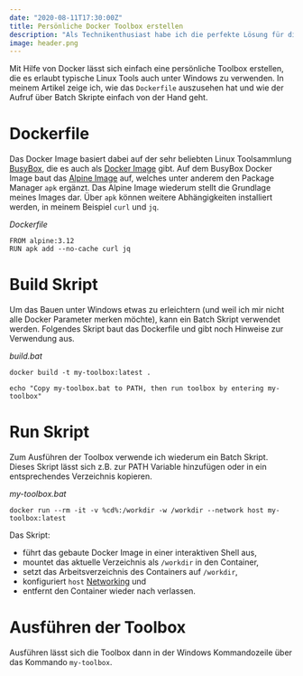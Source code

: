 ```yaml
---
date: "2020-08-11T17:30:00Z"
title: Persönliche Docker Toolbox erstellen
description: "Als Technikenthusiast habe ich die perfekte Lösung für die Herausforderung gefunden, Linux-Tools nahtlos unter Windows zu nutzen: meine eigene Docker Toolbox. In meinem neuesten Artikel zeige ich, wie man mit Docker eine persönliche Toolbox erstellt, die den Einsatz beliebter Linux-Tools unter Windows ermöglicht. Dabei erkläre ich detailliert, wie man das Dockerfile gestaltet und Batch-Skripte für einen effizienten Workflow nutzt. Tauchen Sie mit mir in die faszinierende Welt von Docker ein und entdecken Sie, wie einfach es sein kann, das Beste aus beiden Welten – Linux und Windows – zu kombinieren."
image: header.png
---
```


Mit Hilfe von Docker lässt sich einfach eine persönliche Toolbox erstellen, die es erlaubt typische Linux Tools auch unter Windows zu verwenden.
In meinem Artikel zeige ich, wie das `Dockerfile` auszusehen hat und wie der Aufruf über Batch Skripte einfach von der Hand geht.

# Dockerfile

Das Docker Image basiert dabei auf der sehr beliebten Linux Toolsammlung [BusyBox](https://www.busybox.net/), die es auch als [Docker Image](https://hub.docker.com/_/busybox) gibt.
Auf dem BusyBox Docker Image baut das [Alpine Image](https://hub.docker.com/_/alpine) auf, welches unter anderem den Package Manager `apk` ergänzt.
Das Alpine Image wiederum stellt die Grundlage meines Images dar.
Über `apk` können weitere Abhängigkeiten installiert werden, in meinem Beispiel `curl` und `jq`.

*Dockerfile*
```
FROM alpine:3.12
RUN apk add --no-cache curl jq
```

# Build Skript

Um das Bauen unter Windows etwas zu erleichtern (und weil ich mir nicht alle Docker Parameter merken möchte), kann ein Batch Skript verwendet werden.
Folgendes Skript baut das Dockerfile und gibt noch Hinweise zur Verwendung aus.

*build.bat*
```
docker build -t my-toolbox:latest .

echo "Copy my-toolbox.bat to PATH, then run toolbox by entering my-toolbox"
```

# Run Skript

Zum Ausführen der Toolbox verwende ich wiederum ein Batch Skript.
Dieses Skript lässt sich z.B. zur PATH Variable hinzufügen oder in ein entsprechendes Verzeichnis kopieren.

*my-toolbox.bat*
```
docker run --rm -it -v %cd%:/workdir -w /workdir --network host my-toolbox:latest
```

Das Skript:

* führt das gebaute Docker Image in einer interaktiven Shell aus,
* mountet das aktuelle Verzeichnis als `/workdir` in den Container,
* setzt das Arbeitsverzeichnis des Containers auf `/workdir`,
* konfiguriert `host` [Networking](https://docs.docker.com/network/host/) und
* entfernt den Container wieder nach verlassen.

# Ausführen der Toolbox

Ausführen lässt sich die Toolbox dann in der Windows Kommandozeile über das Kommando `my-toolbox`.
